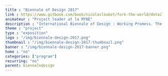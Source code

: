 ```yaml
---
title : "Biennale of Design 2017"
link : https://www.gitbook.com/book/nicolasloubet/fork-the-world/details
animateur : "Project leader at la MYNE"
description : "International Biennale of Design : Working Promess. The 'Fork The World' experience proposes to present the tiers-lieux processesthrough various projects."
theme : "project"
type : "exposition"
logo : "/img/biennale-design-2017.png"
thumbnail : "/img/biennale-design-2017-thumbnail.png"
banner : "/img/biennale-design-2017-banner.png"
home : "no"
categories: ["program"]
recurring: "no"
parent: biennaledesign
---
```


